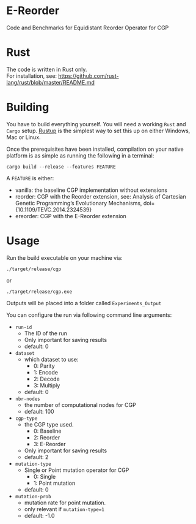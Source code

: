 # E-Reorder
Code and Benchmarks for Equidistant Reorder Operator for CGP

# Rust
The code is written in Rust only.  
For installation, see: https://github.com/rust-lang/rust/blob/master/README.md

# Building
You have to build everything yourself. You will need a working `Rust` and `Cargo` setup. [Rustup](https://rustup.rs/) is the simplest way to set this up on either Windows, Mac or Linux.

Once the prerequisites have been installed, compilation on your native platform is as simple as running the following in a terminal:

```
cargo build --release --features FEATURE
```
A `FEATURE` is either:
- vanilla: the baseline CGP implementation without extensions
- reorder: CGP with the Reorder extension, see: Analysis of Cartesian Genetic Programming’s Evolutionary Mechanisms, doi={10.1109/TEVC.2014.2324539}
- ereorder: CGP with the E-Reorder extension

# Usage
Run the build executable on your machine via:
```
./target/release/cgp
```
or 
```
./target/release/cgp.exe
```

Outputs will be placed into a folder called
`Experiments_Output`

You can configure the run via following command line arguments:
- `run-id`
  - The ID of the run
  - Only important for saving results
  - default: 0
- `dataset`
  - which dataset to use:
    - 0: Parity
    - 1: Encode
    - 2: Decode
    - 3: Multiply
  - default: 0
- `nbr-nodes`
  - the number of computational nodes for CGP
  - default: 100
- `cgp-type`
  - the CGP type used.
    - 0: Baseline
    - 2: Reorder
    - 3: E-Reorder
  - Only important for saving results
  - default: 2
- `mutation-type`
  - Single or Point mutation operator for CGP
    - 0: Single
    - 1: Point mutation
  - default: 0
- `mutation-prob`
  - mutation rate for point mutation.
  - only relevant if `mutation-type=1`
  - default: -1.0 



